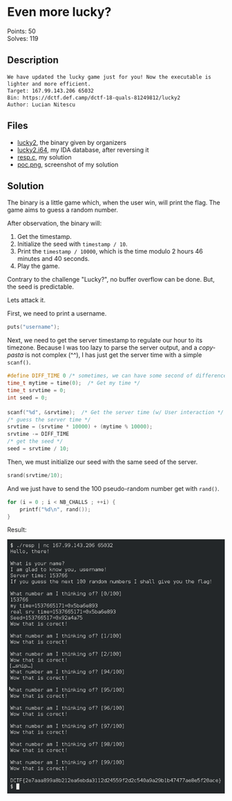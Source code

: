 Even more lucky?
================

Points: 50  
Solves: 119

Description
-----------

```
We have updated the lucky game just for you! Now the executable is lighter and more efficient.
Target: 167.99.143.206 65032
Bin: https://dctf.def.camp/dctf-18-quals-81249812/lucky2
Author: Lucian Nitescu 
```


Files
-----

* [lucky2](lucky2), the binary given by organizers
* [lucky2.i64](lucky2.i64), my IDA database, after reversing it
* [resp.c](resp.c), my solution
* [poc.png](poc.png), screenshot of my solution


Solution
--------

The binary is a little game which, when the user win, will print the flag. The
game aims to guess a random number.

After observation, the binary will:

1. Get the timestamp.
2. Initialize the seed with `timestamp / 10`.
3. Print the `timestamp / 10000`, which is the time modulo 2 hours 46 minutes
   and 40 seconds.
4. Play the game.

Contrary to the challenge "Lucky?", no buffer overflow can be done. But, the
seed is predictable.

Lets attack it.


First, we need to print a username.

```c
puts("username");
```


Next, we need to get the server timestamp to regulate our hour to its timezone.
Because I was too lazy to parse the server output, and a *copy-pasta* is not
complex (^^), I has just get the server time with a simple `scanf()`.

```c
#define DIFF_TIME 0 /* sometimes, we can have some second of difference. */
time_t mytime = time(0);  /* Get my time */
time_t srvtime = 0;
int seed = 0;

scanf("%d", &srvtime);  /* Get the server time (w/ User interaction */
/* guess the server time */
srvtime = (srvtime * 10000) + (mytime % 10000);
srvtime -= DIFF_TIME
/* get the seed */
seed = srvtime / 10;
```


Then, we must initialize our seed with the same seed of the server.

```c
srand(srvtime/10);
```


And we just have to send the 100 pseudo-random number get with `rand()`.

```c
for (i = 0 ; i < NB_CHALLS ; ++i) {
	printf("%d\n", rand());
}
```

Result:

![poc](poc.png)

